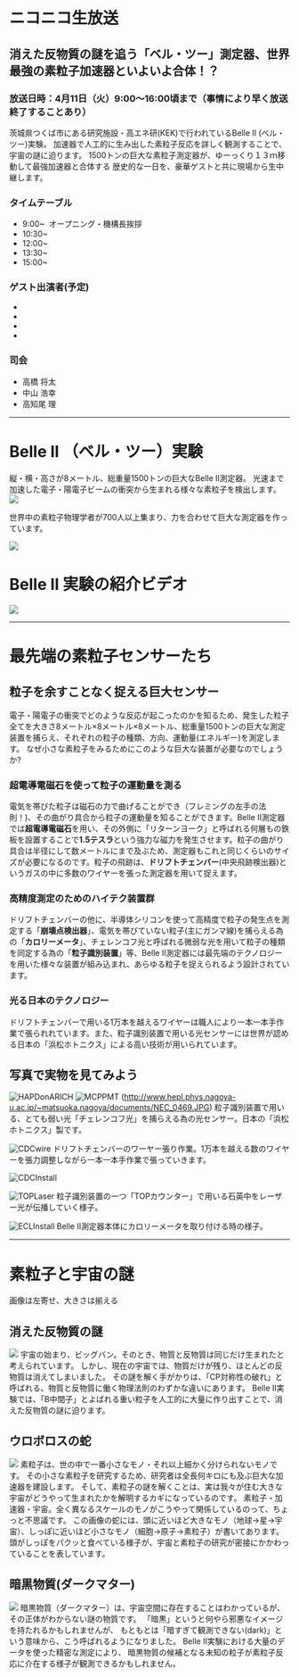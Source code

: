 # ニコニコ生放送
## 消えた反物質の謎を追う「ベル・ツー」測定器、世界最強の素粒子加速器といよいよ合体！？
### 放送日時：4月11日（火）9:00～16:00頃まで（事情により早く放送終了することあり）　
茨城県つくば市にある研究施設・高エネ研(KEK)で行われているBelle II (ベル・ツー)実験。
加速器で人工的に生み出した素粒子反応を詳しく観測することで、宇宙の謎に迫ります。
1500トンの巨大な素粒子測定器が、ゆーっくり１３ｍ移動して最強加速器と合体する
歴史的な一日を、豪華ゲストと共に現場から生中継します。

### タイムテーブル
-  9:00~  オープニング・機構長挨拶
- 10:30~  
- 12:00~  
- 13:30~  
- 15:00~  

### ゲスト出演者(予定)
-
- 
- 
- 

### 司会
- 高橋 将太
- 中山 浩幸
- 高知尾 理

---
# Belle II （ベル・ツー）実験
縦・横・高さが8メートル、総重量1500トンの巨大なBelle II測定器。
光速まで加速した電子・陽電子ビームの衝突から生まれる様々な素粒子を検出します。
![](http://test.belle2.jp/wp-content/uploads/2016/06/detector_vertical_v2.png)

世界中の素粒子物理学者が700人以上集まり、力を合わせて巨大な測定器を作っています。
<!--![](https://pbs.twimg.com/media/C6dQRTcU0AAescd.jpg)-->
![](http://belle2pb.kek.jp/common/images/b2gm10b.jpg)


# Belle II 実験の紹介ビデオ
[![](http://img.youtube.com/vi/7b4m5V1TWCk/0.jpg)](https://www.youtube.com/watch?v=7b4m5V1TWCk&list=PLAb15H07mjviee1Z8Aj8a7k7_Ixmk7Rxe)

---
# 最先端の素粒子センサーたち

## 粒子を余すことなく捉える巨大センサー

電子・陽電子の衝突でどのような反応が起こったのかを知るため、発生した粒子全てを大きさ8メートル×8メートル×8メートル、総重量1500トンの巨大な測定装置を捕らえ、それぞれの粒子の種類、方向、運動量(エネルギー)を測定します。
なぜ小さな素粒子をみるためにこのような巨大な装置が必要なのでしょうか?

### 超電導電磁石を使って粒子の運動量を測る
電気を帯びた粒子は磁石の力で曲げることができ（フレミングの左手の法則！)、その曲がり具合から粒子の運動量を知ることができます。Belle II測定器では**超電導電磁石**を用い、その外側に「リターンヨーク」と呼ばれる何層もの鉄板を設置することで**1.5テスラ**という強力な磁力を発生させます。粒子の曲がり具合は半径にして数メートルにまで及ぶため、測定器もこれと同じくらいのサイズが必要になるのです。粒子の飛跡は、**ドリフトチェンバー**(中央飛跡検出器)というガスの中に多数のワイヤーを張った測定器を用いて捉えます。

### 高精度測定のためのハイテク装置群
ドリフトチェンバーの他に、半導体シリコンを使って高精度で粒子の発生点を測定する「**崩壊点検出器**」、電気を帯びていない粒子(主にガンマ線)を捕らえる為の「**カロリーメータ**」、チェレンコフ光と呼ばれる微弱な光を用いて粒子の種類を同定する為の「**粒子識別装置**」等、Belle II測定器には最先端のテクノロジーを用いた様々な装置が組み込まれ、あらゆる粒子を捉えられるよう設計されています。

### 光る日本のテクノロジー
ドリフトチェンバーで用いる1万本を越えるワイヤーは職人により一本一本手作業で張られれています。また、粒子識別装置で用いる光センサーには世界が認める日本の「浜松ホトニクス」による高い技術が用いられています。
## 写真で実物を見てみよう

![HAPDonARICH](https://bn1303files.storage.live.com/y4mstnKV6vZDoR6w2a0RUbS7l-xQbr0pHSwVoExtUapXWDC2XU0ESW4oyksJd48g9vv-v7xUbbegIZ6BSg7ZQFr8kWJWjWjjrpl5tKPK8dCTEADaH9MRNPuHJGK4mRWLMb8eaOV0Vb4ygo06dgMsVdn3ywM2XuZpKWImVmyDNMeXejP7SugGgmWWSddbE1eNYzZr52qiifedCdHDCOGygsGpA/ARICH_Nishida_Shota.JPG?psid=1&width=300&height=372)
![MCPPMT](/Users/maeday/Desktop/work_B/outreach/2017/MCPPMTs.png)
(http://www.hepl.phys.nagoya-u.ac.jp/~matsuoka.nagoya/documents/NEC_0469.JPG)
粒子識別装置で用いる、とても弱い光「チェレンコフ光」を捕らえる為の光センサー。日本の「浜松ホトニクス」製です。


![CDCwire](https://bn1303files.storage.live.com/y4mTAyL_Kb3ok4ntlCd_LkDnHGBr2Jy-sf-Duyfn0vI93S8Ev94UbWGN3n4EWYlpNfMJF63XfoOBn2xBpVXzxS6luBYuXv43T1H6blUl3Vo8qpjgQRYxv2fLpK8xhEuDKWsQOMk-fYPMbnBv13UQ055JdY8sQawLFLlYRxq4p9Bn2vWNoZ1140t339kHj9_RrLBIHapjiCNmJDk2YQmrx59gg/entry2.JPG?psid=1&width=461&height=346)
ドリフトチェンバーのワーヤー張り作業。1万本を越える数のワイヤーを張力調整しながら一本一本手作業で張っていきます。

![CDCInstall](/Users/maeday/Downloads/CuuXPeLUAAAYe4_.jpg)


![TOPLaser](https://kj83lw.bn1303.livefilestore.com/y4mSFUfNmPUv4uBUMvkFpVOhi1Azf8ASEmDI_do68ktxaSEAbdxEL4FSkkd9iI5rhL8WgLZ9K7NjRRoHSm8286at1U31M6kEKWYa5-kSZdC-ZAFjLlwLaI911DfQUT5WDRTHRqujQ1i5I41e47fJGJI3MfR_z4zMotj9WTHp8nk_yD_30HP6x6vovggNazLL5vnnXy-L63VfaH6CvwA8__6MggxJfW0mV13Kzw10GktZx4/s_DSC_0343.JPG?psid=1)
粒子識別装置の一つ「TOPカウンター」で用いる石英中をレーザー光が伝播していく様子。

![ECLInstall](https://kj83lw.bn1303.livefilestore.com/y4mMU3bKCE-u2tEsLsKjOrRW-TZgRQ1QUSqMxfgF1AaI_F-HusCX9tG0V7rcktP2jW6mD0b0MVLziXLdrLrIB6_B5xwZ-dydBon-jewf2ZHk1Ooc9iETWUoxQU3m81RbQS2m1xps2ene62NtXYoPxcfY84WP_wEGNoHkGYf9iIntOtbHRJ4H-Q4Y3b-h_8nJZ-4YIwsi9j-6uQWJ6FK6rSZPKEMCQFUUaxjDpCGkggOnh8/dsc_2774_Isamu.JPG?psid=1)
Belle II測定器本体にカロリーメータを取り付ける時の様子。

--- 
# 素粒子と宇宙の謎
画像は左寄せ、大きさは揃える

## 消えた反物質の謎
<!--権利処理-->
![](https://svs.gsfc.nasa.gov/vis/a010000/a010100/a010128/Arrow_JPG.jpg) 
宇宙の始まり、ビッグバン。そのとき、物質と反物質は同じだけ生まれたと考えられています。
しかし、現在の宇宙では、物質だけが残り、ほとんどの反物質は消えてしまいました。
その謎を解く手がかりは、「CP対称性の破れ」と呼ばれる、物質と反物質に働く物理法則のわずかな違いにあります。
Belle II実験では、「B中間子」とよばれる重い粒子を人工的に大量に作り出すことで、消えた反物質の謎に迫ります。

## ウロボロスの蛇
![](https://www2.kek.jp/ja/newskek/2006/novdec/photo/Satointerview6s.gif) 
素粒子は、世の中で一番小さなモノ・それ以上細かく分けられないモノです。
その小さな素粒子を研究するため、研究者は全長何キロにも及ぶ巨大な加速器を建設します。
そして、素粒子の謎を解くことは、実は我々が住む大きな宇宙がどうやって生まれたかを解明するカギになっているのです。
素粒子・加速器・宇宙。全く異なるスケールのモノがこうやって関係しているのって、ちょっと不思議です。
この画像の蛇には、頭に近いほど大きなモノ（地球→星→宇宙）、しっぽに近いほど小さなモノ（細胞→原子→素粒子）が書いてあります。
頭がしっぽをパクッと食べている様子が、宇宙と素粒子の研究が密接にかかわっていることを表しています。

## 暗黒物質(ダークマター)
<!--権利処理-->
![](https://www.nasa.gov/sites/default/files/thumbnails/image/15861603283_3579db3fc6_o.jpg) 
暗黒物質（ダークマター）は、宇宙空間に存在することはわかっているが、その正体がわからない謎の物質です。
「暗黒」というと何やら邪悪なイメージを持たれるかもしれませんが、
もともとは「暗すぎて観測できない(dark)」という意味から、こう呼ばれるようになりました。
Belle II実験における大量のデータを使った精密な測定により、
暗黒物質の候補となる未知の粒子が素粒子反応に介在する様子が観測できるかもしれません。

